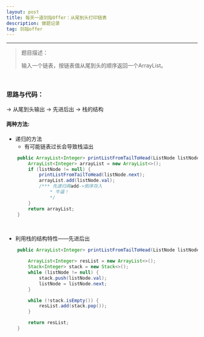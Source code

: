 ```yaml
---
layout: post
title: 每天一道剑指Offer：从尾到头打印链表
description: 做题记录
tag: 剑指offer
---
```


---



>  题目描述：
>
> 输入一个链表，按链表值从尾到头的顺序返回一个ArrayList。

<br>

### 思路与代码：

-> 从尾到头输出 -> 先进后出 -> 栈的结构

#### 两种方法:

* 递归的方法     
  * 有可能链表过长会导致栈溢出

```java
    public ArrayList<Integer> printListFromTailToHead(ListNode listNode) {
        ArrayList<Integer> arrayList = new ArrayList<>();    
        if (listNode != null) {        
            printListFromTailToHead(listNode.next);       
            arrayList.add(listNode.val);        
            /*** 先递归再add->倒序存入         
                * 牛逼！         
                */    
        }    
        return arrayList;
    }
```
<br>

* 利用栈的结构特性——先进后出

```java
    public ArrayList<Integer> printListFromTailToHead(ListNode listNode) {

        ArrayList<Integer> resList = new ArrayList<>();
        Stack<Integer> stack = new Stack<>();
        while (listNode != null) {
            stack.push(listNode.val);
            listNode = listNode.next;
        }

        while (!stack.isEmpty()) {
            resList.add(stack.pop());
        }

        return resList;
    }
```